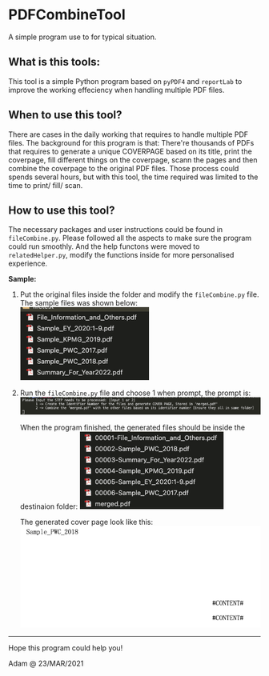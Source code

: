 # PDFCombineTool
A simple program use to for typical situation. 

## What is this tools:

This tool is a simple Python program based on `pyPDF4` and `reportLab` to improve the working effeciency when handling multiple PDF files. 

## When to use this tool?

There are cases in the daily working that requires to handle multiple PDF files. The background for this program is that: There're thousands of PDFs that requires to generate a unique COVERPAGE based on its title, print the coverpage, fill different things on the coverpage, scann the pages and then combine the coverpage to the original PDF files. Those process could spends several hours, but with this tool, the time required was limited to the time to print/ fill/ scan. 

## How to use this tool?

The necessary packages and user instructions could be found in `fileCombine.py`. Please followed all the aspects to make sure the program could run smoothly. And the help functons were moved to `relatedHelper.py`, modify the functions inside for more personalised experience. 

**Sample:**

1. Put the original files inside the folder and modify the `fileCombine.py` file. The sample files was shown below: 
    ![Origin](/Pics/step1.png)

2. Run the `fileCombine.py` file and choose 1 when prompt, the prompt is:
    ![Prompt](/Pics/prompt.png)

    When the program finished, the generated files should be inside the destinaion folder: 
    ![Changed](/Pics/step1_end.png)

    The generated cover page look like this: 
    ![Cover](/Pics/generatedfile.png)


-----------------------------------------------------------------------------------------------
Hope this program could help you! 

Adam @ 23/MAR/2021
